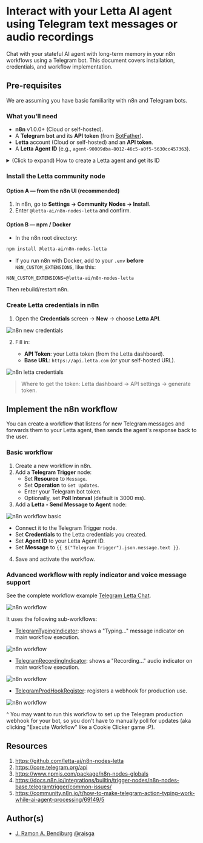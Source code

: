 # Interact with your Letta AI agent using Telegram text messages or audio recordings

Chat with your stateful AI agent with long-term memory in your n8n workflows using a Telegram bot.
This document covers installation, credentials, and workflow implementation.

## Pre-requisites

We are assuming you have basic familiarity with n8n and Telegram bots.

### What you'll need

- **n8n** v1.0.0+ (Cloud or self-hosted).
- A **Telegram bot** and its **API token** (from [BotFather](https://t.me/botfather)).
- **Letta** account (Cloud or self-hosted) and an **API token**.
- A **Letta Agent ID** (e.g., `agent-90009dba-8012-46c5-a0f5-5630cc457363`).
<details>
<summary>
(Click to expand) How to create a Letta agent and get its ID
</summary>

#### To create a Letta agent:

![letta create new agent](./screenshots/letta_create-new-agent.jpg)

#### And get its ID from the agent's page:

![letta dashboard agent id](./screenshots/letta_dashboard-agent-id.jpg)
</details>

### Install the Letta community node

#### Option A — from the n8n UI (recommended)

1. In n8n, go to **Settings → Community Nodes → Install**.
2. Enter `@letta-ai/n8n-nodes-letta` and confirm.

#### Option B — npm / Docker

- In the n8n root directory:

```bash
npm install @letta-ai/n8n-nodes-letta
```

- If you run n8n with Docker, add to your `.env` **before** `N8N_CUSTOM_EXTENSIONS`, like this:

```
N8N_CUSTOM_EXTENSIONS=@letta-ai/n8n-nodes-letta
```

Then rebuild/restart n8n.

### Create Letta credentials in n8n

1. Open the **Credentials** screen → **New** → choose **Letta API**.

![n8n new credentials](./screenshots/n8n_new-cred.jpg)

2. Fill in:

   - **API Token**: your Letta token (from the Letta dashboard).
   - **Base URL**: `https://api.letta.com` (or your self-hosted URL).

![n8n letta credentials](./screenshots/n8n_letta-cred.jpg)

> Where to get the token: Letta dashboard → API settings → generate token.

## Implement the n8n workflow

You can create a workflow that listens for new Telegram messages and forwards them to your Letta agent, then sends the agent's response back to the user.

### Basic workflow

1. Create a new workflow in n8n.
2. Add a **Telegram Trigger** node:
   - Set **Resource** to `Message`.
   - Set **Operation** to `Get Updates`.
   - Enter your Telegram bot token.
   - Optionally, set **Poll Interval** (default is 3000 ms).
3. Add a **Letta - Send Message to Agent** node:

![n8n workflow basic](./screenshots/n8n_search-letta-node.jpg)

   - Connect it to the Telegram Trigger node.
   - Set **Credentials** to the Letta credentials you created.
   - Set **Agent ID** to your Letta Agent ID.
   - Set **Message** to `{{ $("Telegram Trigger").json.message.text }}`.
4. Save and activate the workflow.

### Advanced workflow with reply indicator and voice message support

See the complete workflow example [Telegram Letta Chat](./workflows/APP_TelegramLettaChat.json).

![n8n workflow](./screenshots/n8n_wf-telegram-letta-chat.jpg)

It uses the following sub-workflows:

- [TelegramTypingIndicator](./workflows/UTL_TelegramTypingIndicator.json): shows a "Typing..." message indicator on main workflow execution.

![n8n workflow](./screenshots/n8n_wf-telegram-typing-indicator.jpg)

- [TelegramRecordingIndicator](./workflows/UTL_TelegramRecordingIndicator.json): shows a "Recording..." audio indicator on main workflow execution.

![n8n workflow](./screenshots/n8n_wf-telegram-recording-indicator.jpg)

- [TelegramProdHookRegister](./workflows/UTL_TelegramProdHookRegister.json): registers a webhook for production use.

![n8n workflow](./screenshots/n8n_wf-telegram-prod-hook-register.jpg)

^ You may want to run this workflow to set up the Telegram production webhook for your bot, so you don't have to manually poll for updates (aka clicking "Execute Workflow" like a Cookie Clicker game :P).

## Resources

1. https://github.com/letta-ai/n8n-nodes-letta
2. https://core.telegram.org/api
3. https://www.npmjs.com/package/n8n-nodes-globals
4. https://docs.n8n.io/integrations/builtin/trigger-nodes/n8n-nodes-base.telegramtrigger/common-issues/
5. https://community.n8n.io/t/how-to-make-telegram-action-typing-work-while-ai-agent-processing/69149/5

## Author(s)

- [J. Ramon A. Bendiburg](https://github.com/jraleman) [@raisga](https://raisga.com/)
